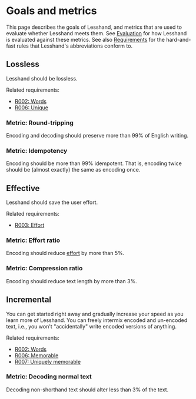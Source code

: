 # Goals and metrics

This page describes the goals of Lesshand, and metrics that are used to evaluate
whether Lesshand meets them. See [Evaluation](evaluation.md) for how Lesshand is
evaluated against these metrics.  See also [Requirements](reqs.md) for the
hard-and-fast rules that Lesshand's abbreviations conform to.

## Lossless

Lesshand should be lossless.

Related requirements:

- [R002: Words](./reqs.md#r002-words)
- [R006: Unique](./reqs.md#r006-unique)

<!-- TODO: put this somewhere else

The vast majority of shorthand systems allow for ambiguity to achieve brevity.
For instance, many systems specify that you should leave out vowels that
appear in the middle of words. This is an example of "lossy compression". Lossy
compression can't be unambiguously reversed, e.g., did "rd" stand for "reed",
"read", or "red"?

A *lossless* system has some advantages:

- Communicability: Lesshand can be decoded by a computer program, so you
  can write or type a document in Lesshand and easily share it with others.
  Moreover, you can share your shorthand directly with other Lesshand users with
  no fear of misunderstanding.

- Precision: You'll never have to worry that you would misinterpret your own
  writing, even if you return to it in 20 years.

-->

### Metric: Round-tripping

<!-- def: metric-roundtrip -->

Encoding and decoding should preserve more than 99% of English writing.

### Metric: Idempotency

<!-- def: metric-idempotent -->

Encoding should be more than 99% idempotent. That is, encoding twice should be
(almost exactly) the same as encoding once.

## Effective

Lesshand should save the user effort.

Related requirements:

- [R003: Effort](./reqs.md#r003-effort)

### Metric: Effort ratio

<!-- def: metric-effort -->

Encoding should reduce [effort](effort.md) by more than 5%.

### Metric: Compression ratio

<!-- def: metric-compression -->

Encoding should reduce text length by more than 3%.

## Incremental

You can get started right away and gradually increase your speed as you learn
more of Lesshand. You can freely intermix encoded and un-encoded text, i.e., you
won't "accidentally" write encoded versions of anything.

Related requirements:

- [R002: Words](./reqs.md#r002-words)
- [R006: Memorable](./reqs.md#r006-memorable)
- [R007: Uniquely memorable](./reqs.md#r006-uniquely-memorable)

### Metric: Decoding normal text

<!-- def: metric-decode -->

Decoding non-shorthand text should alter less than 3% of the text.
